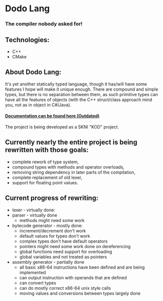 # Dodo Lang

### The compiler nobody asked for!

## Technologies:
- C++
- CMake

## About Dodo Lang:
It's yet another statically typed language, though it has/will have some features I hope will make it unique enough. There are compound and simple types, but there is no separation between them, as such primitive types can have all the features of objects (with the C++ struct/class approach mind you, not as in object in C#/Java).

#### [Documentation can be found here (Outdated)](./Dodo-lang/documentation/Index.md)

The project is being developed as a SKNI "KOD" project.

## Currently nearly the entire project is being rewritten with those goals:
- complete rework of type system,
- compound types with methods and operator overloads,
- removing string dependency in later parts of the compilation,
- complete replacement of old lexer,
- support for floating point values.

## Current progress of rewriting:
- lexer - virtually done:
- parser - virtually done
    - methods might need some work
- bytecode generator - mostly done:
  - increment/decrement don't work
  - default values for types don't work
  - complex types don't have default operators
  - pointers might need some work done on dereferencing
  - global functions need support for overloading
  - global variables and not treated as pointers
- assembly generator - partially done
  - all basic x86-64 instructions have been defined and are being implemented
  - can output instruction with operands that are defined
  - can convert types
  - can do mostly correct x86-64 unix style calls
  - moving values and conversions between types largely done